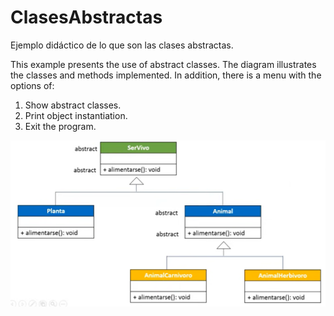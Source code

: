 # ClasesAbstractas
Ejemplo didáctico de lo que son las clases abstractas.

This example presents the use of abstract classes. The diagram illustrates the classes and methods implemented. In addition, there is a menu with the options of:

1. Show abstract classes.
2. Print object instantiation.
3. Exit the program.

![Screenshot](Screenshot.png)
